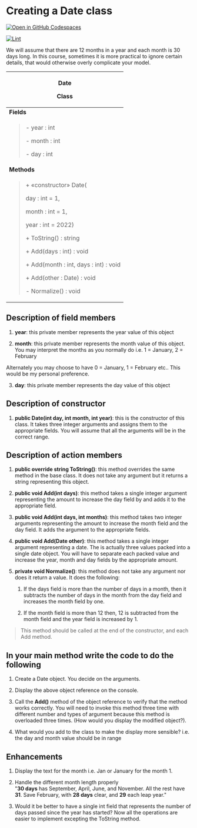 # Creating a Date class

[![Open in GitHub Codespaces](https://github.com/codespaces/badge.svg)](https://codespaces.new/ttran375/comp123-lab3)

[![Lint](https://github.com/ttran375/comp123-lab3/actions/workflows/main.yml/badge.svg)](https://github.com/ttran375/comp123-lab3/actions/workflows/main.yml)

We will assume that there are 12 months in a year and each month is 30
days long. In this course, sometimes it is more practical to ignore
certain details, that would otherwise overly complicate your model.

<table>
<colgroup>
<col style="width: 100%" />
</colgroup>
<thead>
<tr class="header">
<th><p><strong>Date</strong></p>
<p>Class</p></th>
</tr>
</thead>
<tbody>
<tr class="odd">
<td><strong>Fields</strong></td>
</tr>
<tr class="even">
<td><blockquote>
<p>- year : int</p>
<p>- month : int</p>
<p>- day : int</p>
</blockquote></td>
</tr>
<tr class="odd">
<td><strong>Methods</strong></td>
</tr>
<tr class="even">
<td><blockquote>
<p>+ «constructor» Date(</p>
<p>day : int = 1,</p>
<p>month : int = 1,</p>
<p>year : int = 2022)</p>
<p>+ ToString() : string</p>
<p>+ Add(days : int) : void</p>
<p>+ Add(month : int, days : int) : void</p>
<p>+ Add(other : Date) : void</p>
<p>- Normalize() : void</p>
</blockquote></td>
</tr>
</tbody>
</table>

## Description of field members

1. **year**: this private member represents the year value of this
   object

2. **month**: this private member represents the month value of this
   object. You may interpret the months as you normally do i.e. 1 =
   January, 2 = February

Alternately you may choose to have 0 = January, 1 = February etc.. This
would be my personal preference.

3. **day**: this private member represents the day value of this object

## Description of constructor

1. **<span class="mark">public Date(int day, int month, int
   year)</span>**: this is the constructor of this class. It takes
   three integer arguments and assigns them to the appropriate fields.
   You will assume that all the arguments will be in the correct range.

## Description of action members

1. **<span class="mark">public override string</span> ToString()**:
   this method overrides the same method in the base class. It does not
   take any argument but it returns a string representing this object.

2. **<span class="mark">public void Add(int days)</span>**: this method
   takes a single integer argument representing the amount to increase
   the day field by and adds it to the appropriate field.

3. **<span class="mark">public void Add(int days, int months)</span>**:
   this method takes two integer arguments representing the amount to
   increase the month field and the day field. It adds the argument to
   the appropriate fields.

4. **<span class="mark">public void Add(Date other)</span>**: this
   method takes a single integer argument representing a date. The is
   actually three values packed into a single date object. You will
   have to separate each packed value and increase the year, month and
   day fields by the appropriate amount.

5. **<span class="mark">private void Normalize()</span>**: this method
   does not take any argument nor does it return a value. It does the
   following:

   1. If the days field is more than the number of days in a month,
      then it subtracts the number of days in the month from the day
      field and increases the month field by one.

   2. If the month field is more than 12 then, 12 is subtracted from
      the month field and the year field is increased by 1.

> This method should be called at the end of the constructor, and each
> Add method.

## In your main method write the code to do the following

1. Create a Date object. You decide on the arguments.

2. Display the above object reference on the console.

3. Call the **Add()** method of the object reference to verify that the
   method works correctly. You will need to invoke this method three
   time with different number and types of argument because this method
   is overloaded three times. (How would you display the modified
   object?).

4. What would you add to the class to make the display more sensible?
   i.e. the day and month value should be in range

## Enhancements

1. Display the text for the month i.e. Jan or January for the month 1.

2. Handle the different month length properly  
   "**30 days** has September, April, June, and November. All the rest
   have **31**. Save February, with **28 days** clear, and **29** each
   leap year."

3. Would it be better to have a single int field that represents the
   number of days passed since the year has started? Now all the
   operations are easier to implement excepting the ToString method.
